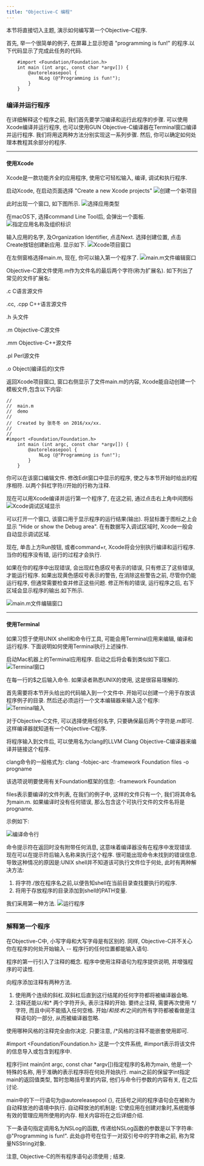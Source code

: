 ```yaml
---
title: "Objective-C 编程"
---
```


本节将直接切入主题, 演示如何编写第一个Objective-C程序.

首先, 举一个很简单的例子, 在屏幕上显示短语 "programming is fun!" 的程序.以下代码显示了完成此任务的代码.
```
	#import <Foundation/Foundation.h>
	int main (int argc, const char *argv[]) {
		@autoreleasepool {
			NLog (@"Programming is fun!");
		}
	}
```

### 编译并运行程序

在详细解释这个程序之前, 我们首先要学习编译和运行此程序的步骤. 可以使用Xcode编译并运行程序, 也可以使用GUN Objective-C编译器在Terminal窗口编译并运行程序. 我们将用这两种方法分别实现这一系列步骤. 然后, 你可以确定如何处理本教程其余部分的程序.

	
***

#### 使用Xcode
Xcode是一款功能齐全的应用程序, 使用它可轻松输入, 编译, 调试和执行程序. 

启动Xcode, 在启动页面选择 "Create a new Xcode projects"
![创建一个新项目](../assets/images/demoImage/02-demo01.png)

此时出现一个窗口, 如下图所示.
![选择应用类型](../assets/images/demoImage/02-demo02.png)

在macOS下, 选择command Line Tool后, 会弹出一个面板.
![指定应用名称及组织标识](../assets/images/demoImage/02-demo03.png)

输入应用的名字, 及Organization Identifier, 点击Next. 选择创建位置, 点击Create按钮创建新应用. 显示如下.
![Xcode项目窗口](../assets/images/demoImage/02-demo04.png)

在左侧窗格选择main.m, 现在, 你可以输入第一个程序了.
![main.m文件编辑窗口](../assets/images/demoImage/02-demo05.png)

Objective-C源文件使用.m作为文件名的最后两个字符(称为扩展名). 如下列出了常见的文件扩展名:

.c C语言源文件

.cc, .cpp C++语言源文件

.h 头文件

.m Objective-C源文件

.mm Objective-C++源文件

.pl Perl源文件

.o Object(编译后的)文件

返回Xcode项目窗口, 窗口右侧显示了文件main.m的内容, Xcode能自动创建一个模板文件,包含以下内容:
```
//
//  main.m
//  demo
//
//  Created by 张冬冬 on 2016/xx/xx.
//
//
#import <Foundation/Foundation.h>
	int main (int argc, const char *argv[]) {
		@autoreleasepool {
			NLog (@"Programming is fun!");
		}
	}
```

你可以在该窗口编辑文件. 修改Edit窗口中显示的程序, 使之与本节开始时给出的程序相符. 以两个斜杠字符//开始的行称为注释.

现在可以用Xcode编译并运行第一个程序了, 在这之前, 通过点击右上角中间图标
![Xcode调试区域显示](../assets/images/demoImage/02-demo06.png)

可以打开一个窗口, 该窗口用于显示程序的运行结果(输出). 将鼠标置于图标之上会显示 "Hide or show the Debug area". 在有数据写入调试区域时, Xcode一般会自动显示调试区域.

现在, 单击上方Run按钮, 或者command+r, Xcode将会分别执行编译和运行程序. 当你的程序没有错, 运行的过程才会执行.

如果在你的程序中出现错误, 会出现红色感叹号表示的错误, 只有修正了这些错误, 才能运行程序. 如果出现黄色感叹号表示的警告, 在消除这些警告之前, 尽管你仍能运行程序, 但通常需要检查并修正这些问题. 修正所有的错误, 
运行程序之后, 右下区域会显示程序的输出.如下所示.

![main.m文件编辑窗口](../assets/images/demoImage/02-demo07.png)

***

#### 使用Terminal
如果习惯于使用UNIX shell和命令行工具, 可能会用Terminal应用来编辑, 编译和运行程序. 下面说明如何使用Terminal执行上述操作.

启动Mac机器上的Terminal应用程序. 启动之后将会看到类似如下窗口.
![Terminal窗口](../assets/images/demoImage/02-demo08.png)

在每一行的$之后输入命令. 如果读者熟悉UNIX的使用, 这是很容易理解的.

首先需要将本节开头给出的代码输入到一个文件中. 开始可以创建一个用于存放该程序例子的目录. 然后还必须运行一个文本编辑器来输入这个程序:
![Terminal输入](../assets/images/demoImage/02-demo09.png)

对于Objective-C文件, 可以选择使用任何名字, 只要确保最后两个字符是.m即可. 这样编译器就知道有一个Objective-C程序.

将程序输入到文件后, 可以使用名为clang的LLVM Clang Objective-C编译器来编译并链接这个程序.

clang命令的一般格式为:
clang -fobjec-arc -framework Foundation files -o progname

该选项说明要使用有关Foundation框架的信息:
-framework Foundation

files表示要编译的文件列表, 在我们的例子中, 这样的文件只有一个, 我们将其命名为main.m. 如果编译时没有任何错误, 
那么包含这个可执行文件的文件名将是progname.

示例如下:

![编译命令行](../assets/images/demoImage/02-demo10.png)

命令提示符在返回时没有附带任何消息, 这意味着编译器没有在程序中发现错误. 现在可以在提示符后输入名称来执行这个程序.
很可能出现命令未找到的错误信息. 导致这种情况的原因是:UNIX shell并不知道该可执行文件位于何处, 此时有两种解决方法:
 1. 将字符./放在程序名之前,以便告知shell在当前目录查找要执行的程序.
 2. 将用于存放程序的目录添加到shell的PATH变量.
	
我们采用第一种方法.
![运行程序](../assets/images/demoImage/02-demo11.png)

***

### 解释第一个程序
在Objective-C中, 小写字母和大写字母是有区别的. 同样, Objective-C并不关心你在程序的何处开始输入 -- 程序行的任何位置都能输入语句.

程序的第一行引入了注释的概念. 程序中使用注释语句为程序提供说明, 并增强程序的可读性.

向程序添加注释有两种方法.
 1. 使用两个连续的斜杠.双斜杠后直到这行结尾的任何字符都将被编译器会略.
 2. 注释还能以/和* 两个字符开头, 表示注释的开始. 要终止注释, 需要再次使用 */字符, 而且中间不能插入任何空格. 开始/*和技术*/之间的所有字符都被看做是注释语句的一部分, 从而被编译器忽略.
	
使用哪种风格的注释完全由你决定. 只要注意, /*风格的注释不能嵌套使用即可.
	
#import <Foundation/Foundation.h>
这是一个文件系统, #import表示将该文件的信息导入或包含到程序中.
	
程序行int main(int argc, const char *argv[])指定程序的名称为main, 他是一个特殊的名称, 用于准确的表示程序将在何处开始执行.
main之前的保留字int指定main的返回值类型, 暂时忽略括号里的内容, 他们与命令行参数的内容有关, 在之后讨论.
	
main中的下一行语句为@autoreleasepool {}, 花括号之间的程序语句会在被称为自动释放池的语境中执行. 自动释放池的机制是:
它使应用在创建对象时,系统能够有效的管理应用所使用的内存. 相关内容将在之后详细介绍.

下一条语句指定调用名为NSLog的函数, 传递给NSLog函数的参数是以下字符串: @"Programming is fun!". 此处@符号在位于一对双引号中的字符串之前, 称为常量NSString对象.

注意, Objective-C的所有程序语句必须使用 ; 结束.

	
